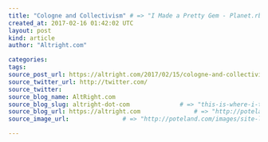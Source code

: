 ```yaml
---
title: "Cologne and Collectivism" # => "I Made a Pretty Gem - Planet.rb"
created_at: 2017-02-16 01:42:02 UTC
layout: post
kind: article
author: "Altright.com"

categories: 
tags: 
source_post_url: https://altright.com/2017/02/15/cologne-and-collectivism/    # => "http://poteland.com/blog/i-made-a-pretty-gem-planet-dot-rb/"
source_twitter_url: http://twitter.com/
source_twitter: 
source_blog_name: AltRight.com
source_blog_slug: altright-dot-com              # => "this-is-where-i-tell-you-stuff"
source_blog_url: https://altright.com               # => "http://poteland.com/articles"
source_image_url:               # => "http://poteland.com/images/site-logo.png"

---
```



<!--
              # => "I’ve been hurting to write this ever since we had the idea of creating a Planet for Cubox..." (Continued)
   altright-dot-com              # => "this-is-where-i-tell-you-stuff"
   https://altright.com               # => "http://poteland.com/articles"
                 # => "http://poteland.com/images/site-logo.png"
<div class="">
    <i>Source: <a href="https://altright.com">AltRight.com</a></i>
</div>
